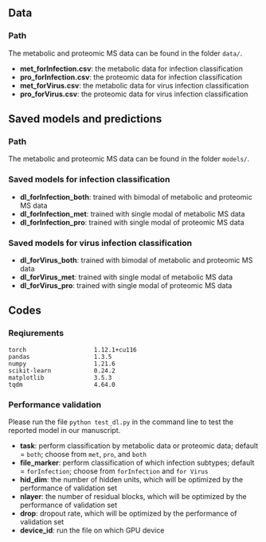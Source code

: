 ## Data
### Path
The metabolic and proteomic MS data can be found in the folder ```data/```.
- **met_forInfection.csv**: the metabolic data for infection classification
- **pro_forInfection.csv**: the proteomic data for infection classification
- **met_forVirus.csv**: the metabolic data for virus infection classification
- **pro_forVirus.csv**: the proteomic data for virus infection classification

## Saved models and predictions
### Path
The metabolic and proteomic MS data can be found in the folder ```models/```.
### Saved models for infection classification 
- **dl_forInfection_both**: trained with bimodal of metabolic and proteomic MS data
- **dl_forInfection_met**: trained with single modal of metabolic MS data
- **dl_forInfection_pro**: trained with single modal of proteomic MS data
### Saved models for virus infection classification 
- **dl_forVirus_both**: trained with bimodal of metabolic and proteomic MS data
- **dl_forVirus_met**: trained with single modal of metabolic MS data
- **dl_forVirus_pro**: trained with single modal of proteomic MS data

## Codes
### Reqiurements
```
torch                   1.12.1+cu116
pandas                  1.3.5
numpy                   1.21.6
scikit-learn            0.24.2
matplotlib              3.5.3
tqdm                    4.64.0
```
### Performance validation
Please run the file ```python test_dl.py``` in the command line to test the reported model in our manuscript. 

* **task**: perform classification by metabolic data or proteomic data; 
        default = ```both```; choose from ```met```, ```pro```, and ```both```
* **file_marker**: perform classification of which infection subtypes; default = ```forInfection```; choose from ```forInfection``` and ```for Virus```
* **hid_dim**: the number of hidden units, which will be optimized by the performance of validation set
* **nlayer**: the number of residual blocks, which will be optimized by the performance of validation set
* **drop**: dropout rate, which will be optimized by the performance of validation set
* **device_id**: run the file on which GPU device 
